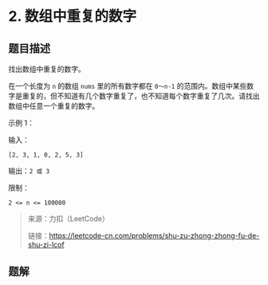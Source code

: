 # 2. 数组中重复的数字

## 题目描述

找出数组中重复的数字。


在一个长度为 `n` 的数组 `nums` 里的所有数字都在 `0～n-1` 的范围内。数组中某些数字是重复的，但不知道有几个数字重复了，也不知道每个数字重复了几次。请找出数组中任意一个重复的数字。

示例 1：

输入：

```
[2, 3, 1, 0, 2, 5, 3]
```


输出：`2 或 3` 

限制：

```
2 <= n <= 100000
```



> 来源：力扣（LeetCode）
>
> 链接：https://leetcode-cn.com/problems/shu-zu-zhong-zhong-fu-de-shu-zi-lcof



## 题解

